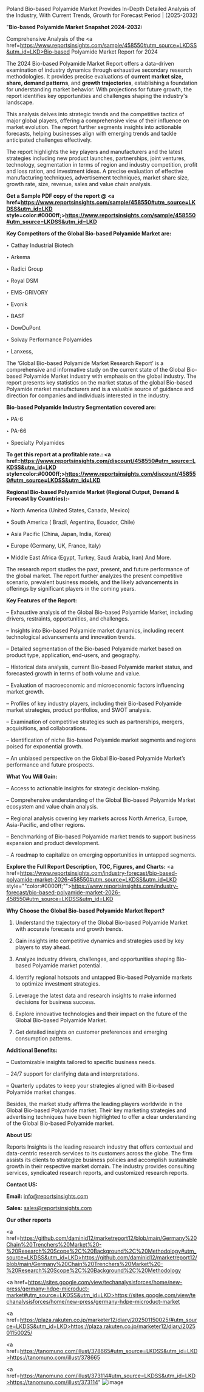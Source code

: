 Poland Bio-based Polyamide Market Provides In-Depth Detailed Analysis of the Industry, With Current Trends, Growth for Forecast Period | (2025-2032)

"<strong>Bio-based Polyamide Market Snapshot 2024-2032:</strong>

Comprehensive Analysis of the <a href=https://www.reportsinsights.com/sample/458550#utm_source=LKDSS&utm_id=LKD>Bio-based Polyamide Market</a> Report for 2024

The 2024 Bio-based Polyamide Market Report offers a data-driven examination of industry dynamics through exhaustive secondary research methodologies. It provides precise evaluations of <strong>current market size, share, demand patterns</strong>, and <strong>growth trajectories</strong>, establishing a foundation for understanding market behavior. With projections for future growth, the report identifies key opportunities and challenges shaping the industry's landscape.

This analysis delves into strategic trends and the competitive tactics of major global players, offering a comprehensive view of their influence on market evolution. The report further segments insights into actionable forecasts, helping businesses align with emerging trends and tackle anticipated challenges effectively.

The report highlights the key players and manufacturers and the latest strategies including new product launches, partnerships, joint ventures, technology, segmentation in terms of region and industry competition, profit and loss ration, and investment ideas. A precise evaluation of effective manufacturing techniques, advertisement techniques, market share size, growth rate, size, revenue, sales and value chain analysis.

<strong>Get a Sample PDF copy of the report @ <a href=https://www.reportsinsights.com/sample/458550#utm_source=LKDSS&utm_id=LKD style=color:#0000ff;>https://www.reportsinsights.com/sample/458550#utm_source=LKDSS&utm_id=LKD</a></strong>

<strong>Key Competitors of the Global Bio-based Polyamide Market are:</strong>

‣ Cathay Industrial Biotech

‣ Arkema

‣ Radici Group

‣ Royal DSM

‣ EMS-GRIVORY

‣ Evonik

‣ BASF

‣ DowDuPont

‣ Solvay Performance Polyamides

‣ Lanxess,

The ‘Global Bio-based Polyamide Market Research Report’ is a comprehensive and informative study on the current state of the Global Bio-based Polyamide Market industry with emphasis on the global industry. The report presents key statistics on the market status of the global Bio-based Polyamide market manufacturers and is a valuable source of guidance and direction for companies and individuals interested in the industry.

<strong>Bio-based Polyamide Industry Segmentation covered are:</strong>

‣ PA-6

‣ PA-66

‣ Specialty Polyamides

<strong>To get this report at a profitable rate.: <a href=https://www.reportsinsights.com/discount/458550#utm_source=LKDSS&utm_id=LKD style=color:#0000ff;>https://www.reportsinsights.com/discount/458550#utm_source=LKDSS&utm_id=LKD</a></strong>

<strong>Regional Bio-based Polyamide Market (Regional Output, Demand &amp; Forecast by Countries):-</strong>

• North America (United States, Canada, Mexico)

• South America ( Brazil, Argentina, Ecuador, Chile)

• Asia Pacific (China, Japan, India, Korea)

• Europe (Germany, UK, France, Italy)

• Middle East Africa (Egypt, Turkey, Saudi Arabia, Iran) And More.

The research report studies the past, present, and future performance of the global market. The report further analyzes the present competitive scenario, prevalent business models, and the likely advancements in offerings by significant players in the coming years.

<strong>Key Features of the Report:</strong>

– Exhaustive analysis of the Global Bio-based Polyamide Market, including drivers, restraints, opportunities, and challenges.

– Insights into Bio-based Polyamide market dynamics, including recent technological advancements and innovation trends.

– Detailed segmentation of the Bio-based Polyamide market based on product type, application, end-users, and geography.

– Historical data analysis, current Bio-based Polyamide market status, and forecasted growth in terms of both volume and value.

– Evaluation of macroeconomic and microeconomic factors influencing market growth.

– Profiles of key industry players, including their Bio-based Polyamide market strategies, product portfolios, and SWOT analysis.

– Examination of competitive strategies such as partnerships, mergers, acquisitions, and collaborations.

– Identification of niche Bio-based Polyamide market segments and regions poised for exponential growth.

– An unbiased perspective on the Global Bio-based Polyamide Market’s performance and future prospects.

<strong>What You Will Gain:</strong>

– Access to actionable insights for strategic decision-making.

– Comprehensive understanding of the Global Bio-based Polyamide Market ecosystem and value chain analysis.

– Regional analysis covering key markets across North America, Europe, Asia-Pacific, and other regions.

– Benchmarking of Bio-based Polyamide market trends to support business expansion and product development.

– A roadmap to capitalize on emerging opportunities in untapped segments.

<strong>Explore the Full Report Description, TOC, Figures, and Charts:</strong>
<a href=https://www.reportsinsights.com/industry-forecast/bio-based-polyamide-market-2026-458550#utm_source=LKDSS&utm_id=LKD style=""color:#0000ff;"">https://www.reportsinsights.com/industry-forecast/bio-based-polyamide-market-2026-458550#utm_source=LKDSS&utm_id=LKD</a>

<strong>Why Choose the Global Bio-based Polyamide Market Report?</strong>

1. Understand the trajectory of the Global Bio-based Polyamide Market with accurate forecasts and growth trends.

2. Gain insights into competitive dynamics and strategies used by key players to stay ahead.

3. Analyze industry drivers, challenges, and opportunities shaping Bio-based Polyamide market potential.

4. Identify regional hotspots and untapped Bio-based Polyamide markets to optimize investment strategies.

5. Leverage the latest data and research insights to make informed decisions for business success.

6. Explore innovative technologies and their impact on the future of the Global Bio-based Polyamide Market.

7. Get detailed insights on customer preferences and emerging consumption patterns.

<strong>Additional Benefits:</strong>

– Customizable insights tailored to specific business needs.

– 24/7 support for clarifying data and interpretations.

– Quarterly updates to keep your strategies aligned with Bio-based Polyamide market changes.

Besides, the market study affirms the leading players worldwide in the Global Bio-based Polyamide market. Their key marketing strategies and advertising techniques have been highlighted to offer a clear understanding of the Global Bio-based Polyamide market.

<strong><strong>About US</strong>:</strong>

Reports Insights is the leading research industry that offers contextual and data-centric research services to its customers across the globe. The firm assists its clients to strategize business policies and accomplish sustainable growth in their respective market domain. The industry provides consulting services, syndicated research reports, and customized research reports.

<strong>Contact US:</strong>

<p class=><b>Email:</b> <a href=mailto:info@reportsinsights.com>info@reportsinsights.com</a></p>
<p class=><b>Sales:</b> <a href=mailto:sales@reportsinsights.com>sales@reportsinsights.com</a></p>

<strong>Our other reports</strong>

<a href=https://github.com/daminid12/marketreport12/blob/main/Germany%20Chain%20Trenchers%20Market%20-%20Research%20Scope%2C%20Background%2C%20Methodology#utm_source=LKDSS&utm_id=LKD>https://github.com/daminid12/marketreport12/blob/main/Germany%20Chain%20Trenchers%20Market%20-%20Research%20Scope%2C%20Background%2C%20Methodology</a>

<a href=https://sites.google.com/view/techanalysisforces/home/new-press/germany-hdpe-microduct-market#utm_source=LKDSS&utm_id=LKD>https://sites.google.com/view/techanalysisforces/home/new-press/germany-hdpe-microduct-market</a>

<a href=https://plaza.rakuten.co.jp/marketer12/diary/202501150025/#utm_source=LKDSS&utm_id=LKD>https://plaza.rakuten.co.jp/marketer12/diary/202501150025/</a>

<a href=https://tanomuno.com/illust/378665#utm_source=LKDSS&utm_id=LKD>https://tanomuno.com/illust/378665</a>

<a href=https://tanomuno.com/illust/373114#utm_source=LKDSS&utm_id=LKD>https://tanomuno.com/illust/373114</a>"
![image](https://github.com/user-attachments/assets/c8e56b08-f0f5-4008-a3ee-7c009d30bed7)
